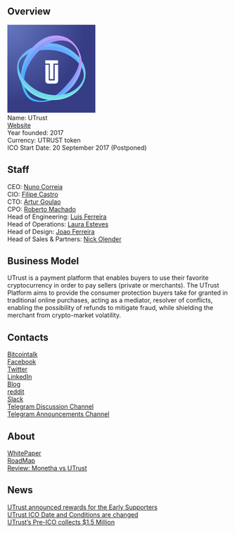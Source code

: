 ## Overview
![ logo](../projects/logo/utrust.png)  
Name: UTrust    
[Website](https://utrust.io)  
Year founded: 2017  
Currency: UTRUST token  
ICO Start Date: 20 September 2017 (Postponed)
## Staff
CEO: [Nuno Correia](../people/nuno_correia.md)  
CIO: [Filipe Castro](../people/filipe_castro.md)   
CTO: [Artur Goulao](../people/artur_goulao.md)  
CPO: [Roberto Machado](../people/roberto_machado.md)  
Head of Engineering: [Luis Ferreira](../people/luis_ferreira.md)  
Head of Operations: [Laura Esteves](../people/laura_esteves.md)  
Head of Design: [Joao Ferreira](../people/joao_ferreira.md)  
Head of Sales & Partners: [Nick Olender](../people/nick_olender.md)  
## Business Model
UTrust is a payment platform that enables buyers to use their favorite cryptocurrency in order to pay sellers (private or merchants).
The UTrust Platform aims to provide the consumer protection buyers take for granted in traditional online purchases, acting as a
mediator, resolver of conflicts, enabling the possibility of refunds to mitigate fraud, while shielding the merchant from crypto-market volatility.
## Contacts
[Bitcointalk](https://bitcointalk.org/index.php?topic=2078433.0)   
[Facebook](https://www.facebook.com/utrust.io/)   
[Twitter](https://twitter.com/UTRUST_Official)  
[LinkedIn](https://www.linkedin.com/company/11182563/)   
[Blog](https://medium.com/@UTRUST)    
[reddit](https://www.reddit.com/r/UTRUST_Official/)  
[Slack](https://join.slack.com/t/utrust-official/shared_invite/MjMyNDc2MzQ3NTg3LTE1MDM5MTU1NTYtNjA2MjEwYjA0Ng)  
[Telegram Discussion Channel](https://t.me/utrustofficial)  
[Telegram Announcements Channel](https://t.me/utrustannouncements)  
## About
[WhitePaper](https://s3-eu-west-1.amazonaws.com/utrust/UTRUST-whitepaper-v1.0.1.pdf)  
[RoadMap](https://utrust.io/#roadmap)  
[Review: Monetha vs UTrust](https://medium.com/@UTRUST/my-personal-review-of-monetha-vs-utrust-slack-user-jamyoll-92551c2bd475)
## News
[UTrust announced rewards for the Early Supporters](../news/utrust_18-09-17.md)  
[UTrust ICO Date and Conditions are changed](../news/utrust_13-09-17.md)  
[UTrust’s Pre-ICO collects $1.5 Million](../news/utrust_11-09-17.md)  
